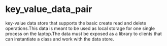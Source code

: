 # key_value_data_pair
key-value data store that supports the basic create read and delete operations.This data is meant to be used as local storage for one single process on the laptop.The data must be exposed as a library to clients that can instantiate a class and work with the data store.
